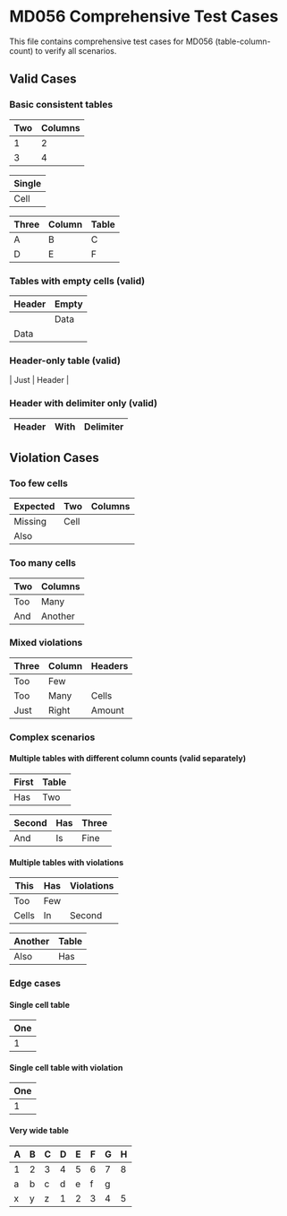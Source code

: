 # MD056 Comprehensive Test Cases

This file contains comprehensive test cases for MD056 (table-column-count) to verify all scenarios.

## Valid Cases

### Basic consistent tables

| Two | Columns |
| --- | ------- |
| 1   | 2       |
| 3   | 4       |

| Single |
| ------ |
| Cell   |

| Three | Column | Table |
| ----- | ------ | ----- |
| A     | B      | C     |
| D     | E      | F     |

### Tables with empty cells (valid)

| Header | Empty |
| ------ | ----- |
|        | Data  |
| Data   |       |

### Header-only table (valid)

| Just | Header |

### Header with delimiter only (valid)

| Header | With | Delimiter |
| ------ | ---- | --------- |

## Violation Cases

### Too few cells

| Expected | Two | Columns |
| -------- | --- | ------- |
| Missing  | Cell|
| Also     |     |

### Too many cells

| Two | Columns |
| --- | ------- |
| Too | Many    | Cells   | Here |
| And | Another | Extra   |

### Mixed violations

| Three | Column | Headers |
| ----- | ------ | ------- |
| Too   | Few    |
| Too   | Many   | Cells   | Extra | More |
| Just  | Right  | Amount  |

### Complex scenarios

#### Multiple tables with different column counts (valid separately)

| First | Table |
| ----- | ----- |
| Has   | Two   |

| Second | Has | Three |
| ------ | --- | ----- |
| And    | Is  | Fine  |

#### Multiple tables with violations

| This | Has | Violations |
| ---- | --- | ---------- |
| Too  | Few |
| Cells| In  | Second     | Row |

| Another | Table |
| ------- | ----- |
| Also    | Has   | Too | Many |

### Edge cases

#### Single cell table

| One |
| --- |
| 1   |

#### Single cell table with violation

| One |
| --- |
| 1   | 2 |

#### Very wide table

| A | B | C | D | E | F | G | H |
| - | - | - | - | - | - | - | - |
| 1 | 2 | 3 | 4 | 5 | 6 | 7 | 8 |
| a | b | c | d | e | f | g |
| x | y | z | 1 | 2 | 3 | 4 | 5 | 6 |